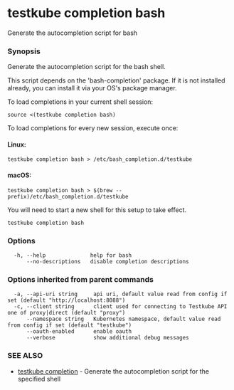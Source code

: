 # testkube completion bash

Generate the autocompletion script for bash

### Synopsis

Generate the autocompletion script for the bash shell.

This script depends on the 'bash-completion' package.
If it is not installed already, you can install it via your OS's package manager.

To load completions in your current shell session:

	source <(testkube completion bash)

To load completions for every new session, execute once:

#### Linux:

	testkube completion bash > /etc/bash_completion.d/testkube

#### macOS:

	testkube completion bash > $(brew --prefix)/etc/bash_completion.d/testkube

You will need to start a new shell for this setup to take effect.


```
testkube completion bash
```

### Options

```
  -h, --help              help for bash
      --no-descriptions   disable completion descriptions
```

### Options inherited from parent commands

```
  -a, --api-uri string     api uri, default value read from config if set (default "http://localhost:8088")
  -c, --client string      client used for connecting to Testkube API one of proxy|direct (default "proxy")
      --namespace string   Kubernetes namespace, default value read from config if set (default "testkube")
      --oauth-enabled      enable oauth
      --verbose            show additional debug messages
```

### SEE ALSO

* [testkube completion](testkube_completion.md)	 - Generate the autocompletion script for the specified shell

